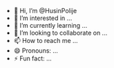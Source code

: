 - 👋 Hi, I’m @HusinPolije
- 👀 I’m interested in ...
- 🌱 I’m currently learning ...
- 💞️ I’m looking to collaborate on ...
- 📫 How to reach me ...
- 😄 Pronouns: ...
- ⚡ Fun fact: ...

<!---
HusinPolije/HusinPolije is a ✨ special ✨ repository because its `README.md` (this file) appears on your GitHub profile.
You can click the Preview link to take a look at your changes.
--->
